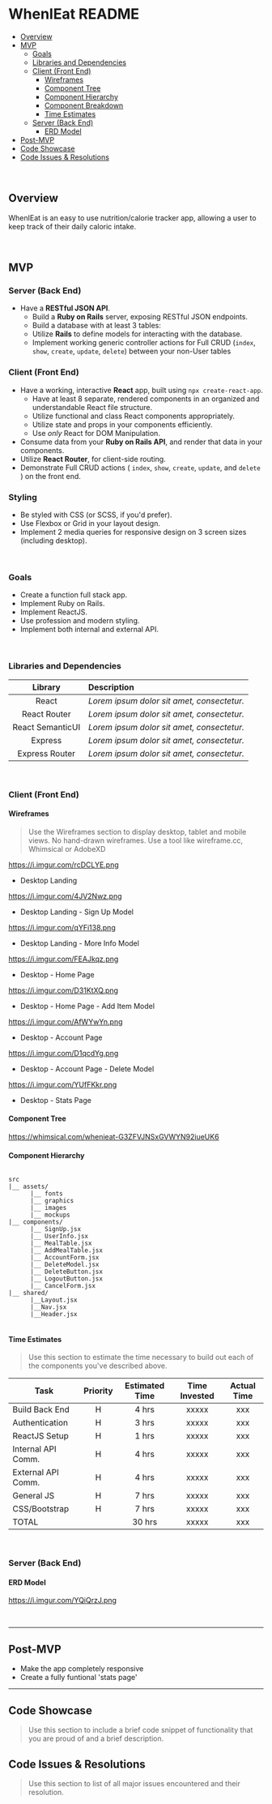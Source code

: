# WhenIEat README <!-- omit in toc -->


- [Overview](#overview)
- [MVP](#mvp)
  - [Goals](#goals)
  - [Libraries and Dependencies](#libraries-and-dependencies)
  - [Client (Front End)](#client-front-end)
    - [Wireframes](#wireframes)
    - [Component Tree](#component-tree)
    - [Component Hierarchy](#component-hierarchy)
    - [Component Breakdown](#component-breakdown)
    - [Time Estimates](#time-estimates)
  - [Server (Back End)](#server-back-end)
    - [ERD Model](#erd-model)
- [Post-MVP](#post-mvp)
- [Code Showcase](#code-showcase)
- [Code Issues & Resolutions](#code-issues--resolutions)

<br>

## Overview

WhenIEat is an easy to use nutrition/calorie tracker app, allowing a user to keep track of their daily caloric intake.


<br>

## MVP

### Server (Back End) <!-- omit in toc -->

- Have a **RESTful JSON API**.
  - Build a **Ruby on Rails** server, exposing RESTful JSON endpoints.
  - Build a database with at least 3 tables:
  - Utilize **Rails** to define models for interacting with the database.
  - Implement working generic controller actions for Full CRUD (`index`, `show`, `create`, `update`, `delete`) between your non-User tables 

### Client (Front End) <!-- omit in toc -->

- Have a working, interactive **React** app, built using `npx create-react-app`.
  - Have at least 8 separate, rendered components in an organized and understandable React file structure.
  - Utilize functional and class React components appropriately.
  - Utilize state and props in your components efficiently.
  - Use _only_ React for DOM Manipulation.
- Consume data from your **Ruby on Rails API**, and render that data in your components.
- Utilize **React Router**, for client-side routing.
- Demonstrate Full CRUD actions ( `index`, `show`, `create`, `update`, and `delete` ) on the front end.

### Styling <!-- omit in toc -->

- Be styled with CSS (or SCSS, if you'd prefer).
- Use Flexbox or Grid in your layout design.
- Implement 2 media queries for responsive design on 3 screen sizes (including desktop).

<br>

### Goals

- Create a function full stack app.
- Implement Ruby on Rails.
- Implement ReactJS.
- Use profession and modern styling.
- Implement both internal and external API.

<br>

### Libraries and Dependencies



|     Library      | Description                                |
| :--------------: | :----------------------------------------- |
|      React       | _Lorem ipsum dolor sit amet, consectetur._ |
|   React Router   | _Lorem ipsum dolor sit amet, consectetur._ |
| React SemanticUI | _Lorem ipsum dolor sit amet, consectetur._ |
|     Express      | _Lorem ipsum dolor sit amet, consectetur._ |
|  Express Router  | _Lorem ipsum dolor sit amet, consectetur._ |

<br>

### Client (Front End)

#### Wireframes

> Use the Wireframes section to display desktop, tablet and mobile views. No hand-drawn wireframes. Use a tool like wireframe.cc, Whimsical or AdobeXD

https://i.imgur.com/rcDCLYE.png

- Desktop Landing

https://i.imgur.com/4JV2Nwz.png

- Desktop Landing - Sign Up Model

https://i.imgur.com/qYFi138.png

- Desktop Landing - More Info Model

https://i.imgur.com/FEAJkqz.png

- Desktop - Home Page

https://i.imgur.com/D31KtXQ.png

- Desktop - Home Page - Add Item Model

https://i.imgur.com/AfWYwYn.png

- Desktop - Account Page

https://i.imgur.com/D1qcdYg.png

- Desktop - Account Page - Delete Model

https://i.imgur.com/YUfFKkr.png

- Desktop - Stats Page

#### Component Tree

https://whimsical.com/whenieat-G3ZFVJNSxGVWYN92iueUK6

#### Component Hierarchy



``` structure

src
|__ assets/
      |__ fonts
      |__ graphics
      |__ images
      |__ mockups
|__ components/
      |__ SignUp.jsx
      |__ UserInfo.jsx
      |__ MealTable.jsx
      |__ AddMealTable.jsx
      |__ AccountForm.jsx
      |__ DeleteModel.jsx
      |__ DeleteButton.jsx
      |__ LogoutButton.jsx
      |__ CancelForm.jsx
|__ shared/
      |__Layout.jsx
      |__Nav.jsx
      |__Header.jsx
      

```

#### Time Estimates

> Use this section to estimate the time necessary to build out each of the components you've described above.

| Task                | Priority | Estimated Time | Time Invested | Actual Time |
| ------------------- | :------: | :------------: | :-----------: | :---------: |
| Build Back End      |    H     |     4 hrs      |     xxxxx     |     xxx     |
| Authentication      |    H     |     3 hrs      |     xxxxx     |     xxx     |
| ReactJS Setup       |    H     |     1 hrs      |     xxxxx     |     xxx     |
| Internal API Comm.  |    H     |     4 hrs      |     xxxxx     |     xxx     |
| External API Comm.  |    H     |     4 hrs      |     xxxxx     |     xxx     |
| General JS          |    H     |     7 hrs      |     xxxxx     |     xxx     |
| CSS/Bootstrap       |    H     |     7 hrs      |     xxxxx     |     xxx     |
| TOTAL               |          |     30 hrs      |     xxxxx     |     xxx     |


<br>

### Server (Back End)

#### ERD Model

https://i.imgur.com/YQiQrzJ.png

<br>

***

## Post-MVP

- Make the app completely responsive
- Create a fully funtional 'stats page'

***

## Code Showcase

> Use this section to include a brief code snippet of functionality that you are proud of and a brief description.

## Code Issues & Resolutions

> Use this section to list of all major issues encountered and their resolution.
